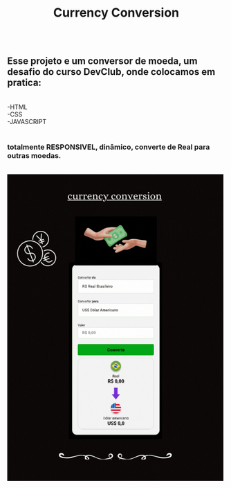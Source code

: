 <h1 align="center" > 
  Currency Conversion</h1> 
<br>
<br>
<h2>Esse projeto e um conversor de moeda, um desafio do curso DevClub, onde colocamos em pratica:</h2>
 <br>
 -HTML
 <br>
 -CSS
 <br>
 -JAVASCRIPT
 <br>
 <br>
 <h3>totalmente RESPONSIVEL, dinâmico, converte de Real para outras moedas. </h3>
 <br>

<img src= "https://github.com/BrunaCarolinaabb/DevClub-Conversor-de-Moeda/blob/main/assets/currency%20conversion.gif?raw=true" width="500px" />

